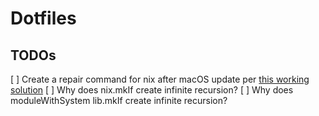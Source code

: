 # Dotfiles

## TODOs

[ ] Create a repair command for nix after macOS update per [this working solution](https://discourse.nixos.org/t/nix-commands-missing-after-macos-12-1-version-upgrade/16679/5)
[ ] Why does nix.mkIf create infinite recursion?
[ ] Why does moduleWithSystem lib.mkIf create infinite recursion?

